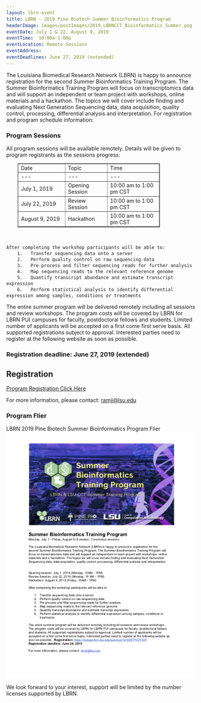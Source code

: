 ```yaml
---
layout: lbrn-event
title: LBRN - 2019 Pine Biotech Summer Bioinformatics Program
headerImage: images/postImages/2019_LBRNCCT_Bioinformatics_Summer.png
eventDate: July 1 & 22, August 9, 2019
eventTime:  10:00a-1:00p
eventLocation: Remote Sessions
eventAddress: 
eventDeadlines: June 27, 2019 (extended)
---
```

<p>The Louisiana Biomedical Research Network (LBRN) is happy to announce registration for the second Summer Bioinformatics Training Program. The Summer Bioinformatics Training Program will focus on transcriptomics data and will support an independent or team project with workshops, online materials and a hackathon. The topics we will cover include finding and evaluating Next Generation Sequencing data, data acquisition, quality control, processing, differential analysis and interpretation. For registration and program schedule information:</p>

### Program Sessions

<p>All program sessions will be available remotely. Details will be given to program registrants as the sessions progress:</p>

<p><table style="border-collapse: collapse; width: 75%; margin-left: 30px;" border="1">
<tbody>
<tr>
<td>Date</td>
<td>Topic</td>
<td>Time</td>
</tr>
<tr>
<td>---</td>
<td>---</td>
<td>---</td>
</tr>
<tr>
<td style="width: 33.3333%; height: 24px;">July 1, 2019</td>
<td>Opening Session</td>
<td>10:00 am to 1:00 pm CST</td>
</tr>
<tr>
<td>July 22, 2019</td>
<td>Review Session</td>
<td>10:00 am to 1:00 pm CST</td>
</tr>
<tr>
<td>August 9, 2019</td>
<td>Hackathon</td>
<td>10:00 am to 1:00 pm CST</td>
</tr>
</tbody>
</table></p>

<br>

	After completing the workshop participants will be able to:  
 		1.   Transfer sequencing data onto a server  
 		2.   Perform quality control on raw sequencing data  
 		3.   Pre-process and filter sequencing reads for further analysis  
 		4.   Map sequencing reads to the relevant reference genome  
 		5.   Quantify transcript abundance and estimate transcript expression  
 		6.   Perform statistical analysis to identify differential expression among samples, conditions or treatments  


The entire summer program will be delivered remotely including all sessions and review workshops. The program costs will be covered by LBRN for LBRN PUI campuses for faculty, postdoctoral fellows and students. Limited number of applicants will be accepted on a first come first serve basis. All supported registrations subject to approval. Interested parties need to register at the following website as soon as possible.


### Registration deadline: June 27, 2019 (extended)

 <section id="eventRegistration">
    <i class="collapseTrigger fa fa-2x fa-chevron-right" aria-hidden="true"></i>
    <h2 class="event-section-head">Registration</h2>
    <div class= "collapse">
     <a href="https://redcap.lbrn.lsu.edu/surveys/?s=KKFPYDY33F">Program Registration Click Here</a>
    </div>
  </section>

For more information, please contact: <A HREF="mailto:ramji@lsu.edu">ramji@lsu.edu</A>

### Program Flier
<section class="important" style="overflow: hidden;">
LBRN 2019 Pine Biotech Summer Bioinformatics Program Flier<a href="/downloads/2019_LBRNCCT_Bioinformatics_Summer_Program_v2.pdf" class="float callout"><img src="/images/2019_LBRNCCT_Bioinformatics_Summer_Program_v2.png" alt="LBRN 2019 Pine Biotech Summer Bioinformatics Program PDF"></a>
</section>

<p>We look forward to your interest, support will be limited by the number licenses supported by LBRN.</p>
